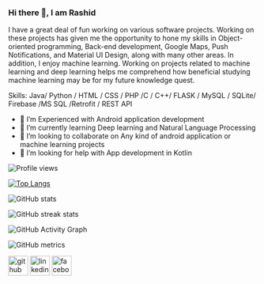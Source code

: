 ### Hi there 👋, I am Rashid

I have a great deal of fun working on various software projects. Working on these projects has given me the opportunity to hone my skills in Object-oriented programming, Back-end development, Google Maps, Push Notifications, and Material UI Design, along with many other areas. In addition, I enjoy machine learning. Working on projects related to machine learning and deep learning helps me comprehend how beneficial studying machine learning may be for my future knowledge quest.

Skills: Java/ Python / HTML / CSS / PHP /C / C++/ FLASK / MySQL / SQLite/ Firebase /MS SQL /Retrofit / REST API

- 🔭 I’m Experienced with Android application development 
- 🌱 I’m currently learning Deep learning and Natural Language Processing 
- 👯 I’m looking to collaborate on Any kind of android application or machine learning projects 
- 🤔 I’m looking for help with App development in Kotlin 

![Profile views](https://gpvc.arturio.dev/Abrar1S) 

[![Top Langs](https://github-readme-stats.vercel.app/api/top-langs/?username=Abrar1S)](https://github.com/anuraghazra/github-readme-stats)

![GitHub stats](https://github-readme-stats.vercel.app/api?username=Abrar1S&show_icons=true&count_private=true)   

![GitHub streak stats](https://github-readme-streak-stats.herokuapp.com/?user=Abrar1S)  

![GitHub Activity Graph](https://activity-graph.herokuapp.com/graph?username=Abrar1S) 

![GitHub metrics](https://metrics.lecoq.io/Abrar1S)  

 

[<img src='https://cdn.jsdelivr.net/npm/simple-icons@3.0.1/icons/github.svg' alt='github' height='40'>](https://github.com/Abrar1S)  [<img src='https://cdn.jsdelivr.net/npm/simple-icons@3.0.1/icons/linkedin.svg' alt='linkedin' height='40'>](https://www.linkedin.com/in/rashid-abrar/)  [<img src='https://cdn.jsdelivr.net/npm/simple-icons@3.0.1/icons/facebook.svg' alt='facebook' height='40'>](https://www.facebook.com/rashid.ravie.50) 
